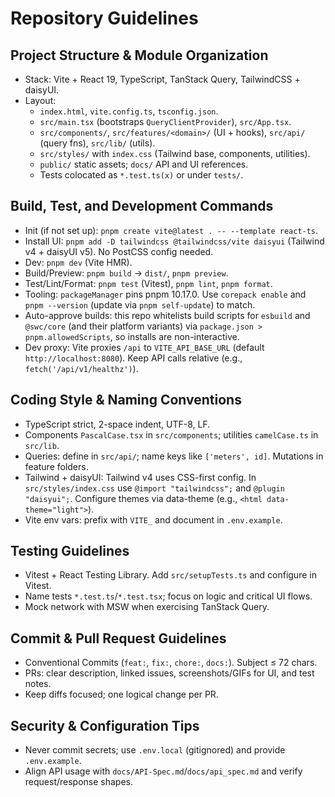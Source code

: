 # Repository Guidelines

## Project Structure & Module Organization
- Stack: Vite + React 19, TypeScript, TanStack Query, TailwindCSS + daisyUI.
- Layout:
  - `index.html`, `vite.config.ts`, `tsconfig.json`.
  - `src/main.tsx` (bootstraps `QueryClientProvider`), `src/App.tsx`.
  - `src/components/`, `src/features/<domain>/` (UI + hooks), `src/api/` (query fns), `src/lib/` (utils).
  - `src/styles/` with `index.css` (Tailwind base, components, utilities).
  - `public/` static assets; `docs/` API and UI references.
  - Tests colocated as `*.test.ts(x)` or under `tests/`.

## Build, Test, and Development Commands
- Init (if not set up): `pnpm create vite@latest . -- --template react-ts`.
- Install UI: `pnpm add -D tailwindcss @tailwindcss/vite daisyui` (Tailwind v4 + daisyUI v5). No PostCSS config needed.
- Dev: `pnpm dev` (Vite HMR).
- Build/Preview: `pnpm build` → `dist/`, `pnpm preview`.
- Test/Lint/Format: `pnpm test` (Vitest), `pnpm lint`, `pnpm format`.
- Tooling: `packageManager` pins pnpm 10.17.0. Use `corepack enable` and `pnpm --version` (update via `pnpm self-update`) to match.
- Auto-approve builds: this repo whitelists build scripts for `esbuild` and `@swc/core` (and their platform variants) via `package.json > pnpm.allowedScripts`, so installs are non-interactive.
 - Dev proxy: Vite proxies `/api` to `VITE_API_BASE_URL` (default `http://localhost:8080`). Keep API calls relative (e.g., `fetch('/api/v1/healthz')`).

## Coding Style & Naming Conventions
- TypeScript strict, 2-space indent, UTF-8, LF.
- Components `PascalCase.tsx` in `src/components`; utilities `camelCase.ts` in `src/lib`.
- Queries: define in `src/api/`; name keys like `['meters', id]`. Mutations in feature folders.
- Tailwind + daisyUI: Tailwind v4 uses CSS-first config. In `src/styles/index.css` use `@import "tailwindcss";` and `@plugin "daisyui";`. Configure themes via data-theme (e.g., `<html data-theme="light">`).
- Vite env vars: prefix with `VITE_` and document in `.env.example`.

## Testing Guidelines
- Vitest + React Testing Library. Add `src/setupTests.ts` and configure in Vitest.
- Name tests `*.test.ts`/`*.test.tsx`; focus on logic and critical UI flows.
- Mock network with MSW when exercising TanStack Query.

## Commit & Pull Request Guidelines
- Conventional Commits (`feat:`, `fix:`, `chore:`, `docs:`). Subject ≤ 72 chars.
- PRs: clear description, linked issues, screenshots/GIFs for UI, and test notes.
- Keep diffs focused; one logical change per PR.

## Security & Configuration Tips
- Never commit secrets; use `.env.local` (gitignored) and provide `.env.example`.
- Align API usage with `docs/API-Spec.md`/`docs/api_spec.md` and verify request/response shapes.
